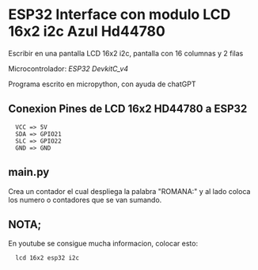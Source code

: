 # ESP32 Interface con modulo LCD 16x2 i2c Azul Hd44780

Escribir en una pantalla LCD 16x2 i2c, pantalla con 16 columnas y 2 filas

Microcontrolador: _ESP32 DevkitC_v4_

Programa escrito en micropython, con ayuda de chatGPT

## Conexion Pines de LCD 16x2 HD44780 a ESP32

```
  VCC => 5V
  SDA => GPIO21
  SLC => GPIO22
  GND => GND
```

## main.py

Crea un contador el cual despliega la palabra "ROMANA:" y al lado coloca los numero o contadores que se van sumando.

## NOTA;

En youtube se consigue mucha informacion, colocar esto:

```
  lcd 16x2 esp32 i2c
```
